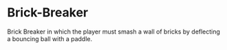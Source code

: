 # Brick-Breaker
 Brick Breaker in which the player must smash a wall of bricks by deflecting a bouncing ball with a paddle.
